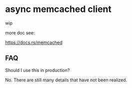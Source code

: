 # async memcached client

wip

more doc see:

https://docs.rs/memcached

## FAQ

Should I use this in production?

No. There are still many details that have not been realized.
